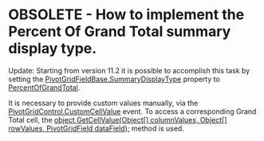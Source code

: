 # OBSOLETE - How to implement the Percent Of Grand Total summary display type.


<p>Update: Starting from version 11.2 it is possible to accomplish this task by setting the <a href="http://documentation.devexpress.com/#CoreLibraries/DevExpressXtraPivotGridPivotGridFieldBase_SummaryDisplayTypetopic"><u>PivotGridFieldBase.SummaryDisplayType</u></a> property to <a href="http://documentation.devexpress.com/#CoreLibraries/DevExpressDataPivotGridPivotSummaryDisplayTypeEnumtopic"><u>PercentOfGrandTotal</u></a>.</p><p>It is necessary to provide custom values manually, via the <a href="http://documentation.devexpress.com/#WindowsForms/DevExpressXtraPivotGridPivotGridControl_CustomCellValuetopic"><u>PivotGridControl.CustomCellValue</u></a> event. To access a corresponding Grand Total cell, the <a href="http://documentation.devexpress.com/#WindowsForms/DevExpressXtraPivotGridPivotCellBaseEventArgs_GetCellValuetopic"><u>object GetCellValue(Object[] columnValues, Object[] rowValues, PivotGridField dataField);</u></a> method is used.</p>

<br/>


